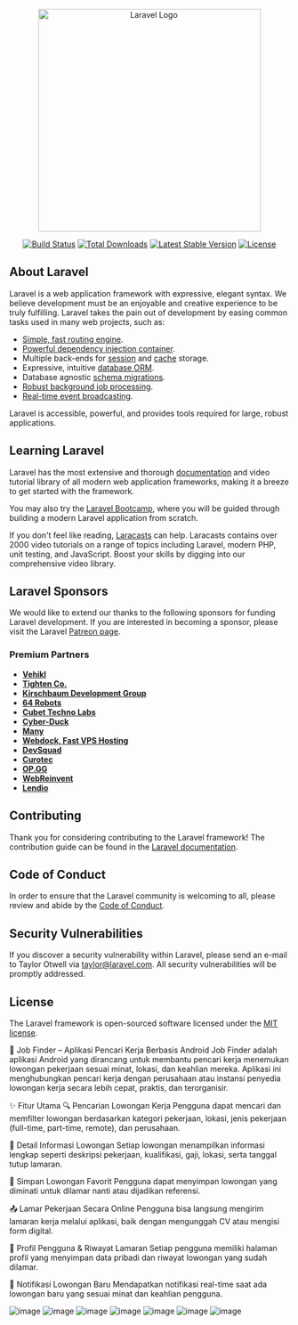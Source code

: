 <p align="center"><a href="https://laravel.com" target="_blank"><img src="https://raw.githubusercontent.com/laravel/art/master/logo-lockup/5%20SVG/2%20CMYK/1%20Full%20Color/laravel-logolockup-cmyk-red.svg" width="400" alt="Laravel Logo"></a></p>

<p align="center">
<a href="https://github.com/laravel/framework/actions"><img src="https://github.com/laravel/framework/workflows/tests/badge.svg" alt="Build Status"></a>
<a href="https://packagist.org/packages/laravel/framework"><img src="https://img.shields.io/packagist/dt/laravel/framework" alt="Total Downloads"></a>
<a href="https://packagist.org/packages/laravel/framework"><img src="https://img.shields.io/packagist/v/laravel/framework" alt="Latest Stable Version"></a>
<a href="https://packagist.org/packages/laravel/framework"><img src="https://img.shields.io/packagist/l/laravel/framework" alt="License"></a>
</p>

## About Laravel

Laravel is a web application framework with expressive, elegant syntax. We believe development must be an enjoyable and creative experience to be truly fulfilling. Laravel takes the pain out of development by easing common tasks used in many web projects, such as:

- [Simple, fast routing engine](https://laravel.com/docs/routing).
- [Powerful dependency injection container](https://laravel.com/docs/container).
- Multiple back-ends for [session](https://laravel.com/docs/session) and [cache](https://laravel.com/docs/cache) storage.
- Expressive, intuitive [database ORM](https://laravel.com/docs/eloquent).
- Database agnostic [schema migrations](https://laravel.com/docs/migrations).
- [Robust background job processing](https://laravel.com/docs/queues).
- [Real-time event broadcasting](https://laravel.com/docs/broadcasting).

Laravel is accessible, powerful, and provides tools required for large, robust applications.

## Learning Laravel

Laravel has the most extensive and thorough [documentation](https://laravel.com/docs) and video tutorial library of all modern web application frameworks, making it a breeze to get started with the framework.

You may also try the [Laravel Bootcamp](https://bootcamp.laravel.com), where you will be guided through building a modern Laravel application from scratch.

If you don't feel like reading, [Laracasts](https://laracasts.com) can help. Laracasts contains over 2000 video tutorials on a range of topics including Laravel, modern PHP, unit testing, and JavaScript. Boost your skills by digging into our comprehensive video library.

## Laravel Sponsors

We would like to extend our thanks to the following sponsors for funding Laravel development. If you are interested in becoming a sponsor, please visit the Laravel [Patreon page](https://patreon.com/taylorotwell).

### Premium Partners

- **[Vehikl](https://vehikl.com/)**
- **[Tighten Co.](https://tighten.co)**
- **[Kirschbaum Development Group](https://kirschbaumdevelopment.com)**
- **[64 Robots](https://64robots.com)**
- **[Cubet Techno Labs](https://cubettech.com)**
- **[Cyber-Duck](https://cyber-duck.co.uk)**
- **[Many](https://www.many.co.uk)**
- **[Webdock, Fast VPS Hosting](https://www.webdock.io/en)**
- **[DevSquad](https://devsquad.com)**
- **[Curotec](https://www.curotec.com/services/technologies/laravel/)**
- **[OP.GG](https://op.gg)**
- **[WebReinvent](https://webreinvent.com/?utm_source=laravel&utm_medium=github&utm_campaign=patreon-sponsors)**
- **[Lendio](https://lendio.com)**

## Contributing

Thank you for considering contributing to the Laravel framework! The contribution guide can be found in the [Laravel documentation](https://laravel.com/docs/contributions).

## Code of Conduct

In order to ensure that the Laravel community is welcoming to all, please review and abide by the [Code of Conduct](https://laravel.com/docs/contributions#code-of-conduct).

## Security Vulnerabilities

If you discover a security vulnerability within Laravel, please send an e-mail to Taylor Otwell via [taylor@laravel.com](mailto:taylor@laravel.com). All security vulnerabilities will be promptly addressed.

## License

The Laravel framework is open-sourced software licensed under the [MIT license](https://opensource.org/licenses/MIT).

💼 Job Finder – Aplikasi Pencari Kerja Berbasis Android
Job Finder adalah aplikasi Android yang dirancang untuk membantu pencari kerja menemukan lowongan pekerjaan sesuai minat, lokasi, dan keahlian mereka. Aplikasi ini menghubungkan pencari kerja dengan perusahaan atau instansi penyedia lowongan kerja secara lebih cepat, praktis, dan terorganisir.

✨ Fitur Utama
🔍 Pencarian Lowongan Kerja
Pengguna dapat mencari dan memfilter lowongan berdasarkan kategori pekerjaan, lokasi, jenis pekerjaan (full-time, part-time, remote), dan perusahaan.

🧾 Detail Informasi Lowongan
Setiap lowongan menampilkan informasi lengkap seperti deskripsi pekerjaan, kualifikasi, gaji, lokasi, serta tanggal tutup lamaran.

💾 Simpan Lowongan Favorit
Pengguna dapat menyimpan lowongan yang diminati untuk dilamar nanti atau dijadikan referensi.

📤 Lamar Pekerjaan Secara Online
Pengguna bisa langsung mengirim lamaran kerja melalui aplikasi, baik dengan mengunggah CV atau mengisi form digital.

👤 Profil Pengguna & Riwayat Lamaran
Setiap pengguna memiliki halaman profil yang menyimpan data pribadi dan riwayat lowongan yang sudah dilamar.

🔔 Notifikasi Lowongan Baru
Mendapatkan notifikasi real-time saat ada lowongan baru yang sesuai minat dan keahlian pengguna.

![image](https://github.com/user-attachments/assets/b79895a0-6913-4c3c-896c-dbcf0bf7c8c7)
![image](https://github.com/user-attachments/assets/47e085d9-e8ad-4d3b-8088-8b77d4e51aee)
![image](https://github.com/user-attachments/assets/b98e2922-bd64-462d-bbba-aa5a7ccf4551)
![image](https://github.com/user-attachments/assets/ceeb7d2b-7954-49b8-a238-39b392501075)
![image](https://github.com/user-attachments/assets/6cf10ab2-fc8d-4ca7-8d52-4f4a4da1a7c1)
![image](https://github.com/user-attachments/assets/49e23979-7fb4-4c66-bd5f-f26848aeb953)
![image](https://github.com/user-attachments/assets/66818a5c-efc4-42d7-be71-d96231e47b3c)







